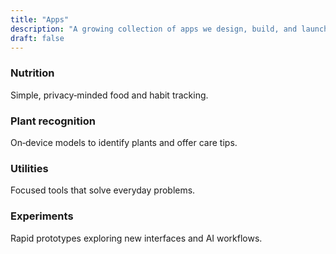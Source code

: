 ```yaml
---
title: "Apps"
description: "A growing collection of apps we design, build, and launch."
draft: false
---
```


### Nutrition
Simple, privacy‑minded food and habit tracking.

### Plant recognition
On‑device models to identify plants and offer care tips.

### Utilities
Focused tools that solve everyday problems.

### Experiments
Rapid prototypes exploring new interfaces and AI workflows.

